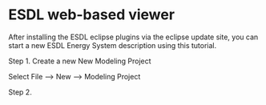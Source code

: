 # ESDL web-based viewer

After installing the ESDL eclipse plugins via the eclipse update site, you can start a new ESDL Energy System description using this tutorial.

Step 1. Create a new New Modeling Project

Select File --> New --> Modeling Project



Step 2.



